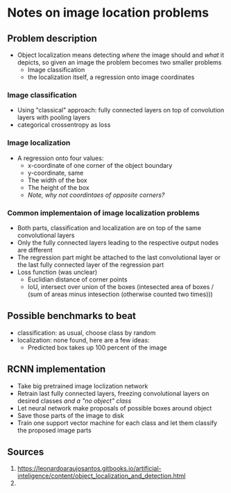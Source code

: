 # Notes on image location problems
## Problem description
* Object localization means detecting *where* the image should and *what* it depicts, so given an image the problem becomes two smaller problems
    * Image classification
    * the localization itself, a regression onto image coordinates

### Image classification
* Using "classical" approach: fully connected layers on top of convolution layers with pooling layers
* categorical crossentropy as loss

### Image localization
* A regression onto four values:
    * x-coordinate of one corner of the object boundary
    * y-coordinate, same
    * The width of the box
    * The height of the box
    * *Note, why not coordintaes of opposite corners?*

### Common implementaion of image localization problems
* Both parts, classification and localization are on top of the same convolutional layers
* Only the fully connected layers leading to the respective output nodes are different
* The regression part might be attached to the last convolutional layer or the last fully connected layer of the regression part
* Loss function (was unclear)
    * Euclidian distance of corner points
    * IoU, intersect over union of the boxes (intesected area of boxes / (sum of areas minus intesection (otherwise counted two times)))


## Possible benchmarks to beat
* classification: as usual, choose class by random
* localization: none found, here are a few ideas:
    * Predicted box takes up 100 percent of the image

## RCNN implementation
* Take big pretrained image loclization network
* Retrain last fully connected layers, freezing convolutional layers on desired classes *and a "no object" class*
* Let neural network make proposals of possible boxes around object
* Save those parts of the image to disk
* Train one support vector machine for each class and let them classify the proposed image parts


## Sources
1. https://leonardoaraujosantos.gitbooks.io/artificial-inteligence/content/object_localization_and_detection.html
2. 